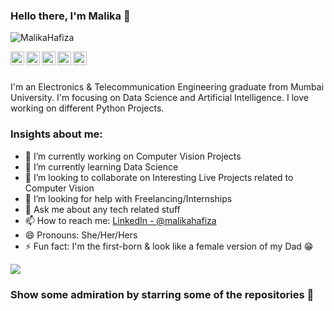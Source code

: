 ### Hello there, I'm Malika 👋

<p align="left"> <img src="https://komarev.com/ghpvc/?username=MalikaHafiza&label=Views&color=blue&style=plastic" alt="MalikaHafiza" /> </p>

<a href="https://twitter.com/malika_hafiza">
  <img align="left" alt="Malika's Twitter" width="22px" src="https://cdn.jsdelivr.net/npm/simple-icons@v3/icons/twitter.svg" />
</a>
<a href="https://www.linkedin.com/in/malika-hafiza-pasha-1b37021a7/">
  <img align="left" alt="Malika's LinkedIn" width="22px" src="https://cdn.jsdelivr.net/npm/simple-icons@v3/icons/linkedin.svg" />
</a>
<a href="https://github.com/MalikaHafiza">
  <img align="left" alt="Malika's GitHub" width="22px" src="https://cdn.jsdelivr.net/npm/simple-icons@v3/icons/github.svg" />
</a>
<a href="https://www.instagram.com/pashamalika/">
  <img align="left" alt="Malika's Instagram" width="22px" src="https://cdn.jsdelivr.net/npm/simple-icons@v3/icons/instagram.svg" />
</a>
<a href="https://www.facebook.com/malikahafizapasha/">
  <img align="left" alt="Malika's Facebook" width="22px" src="https://cdn.jsdelivr.net/npm/simple-icons@v3/icons/facebook.svg" />
</a>

<br/>
<br/>

I'm an Electronics & Telecommunication Engineering graduate from Mumbai University. I'm focusing on Data Science and Artificial Intelligence. I love working on different Python Projects.

### Insights about me:

- 🔭 I’m currently working on Computer Vision Projects
- 🌱 I’m currently learning Data Science
- 👯 I’m looking to collaborate on Interesting Live Projects related to Computer Vision 
- 🤔 I’m looking for help with Freelancing/Internships
- 💬 Ask me about any tech related stuff
- 📫 How to reach me: [LinkedIn - @malikahafiza](https://www.linkedin.com/in/malika-hafiza-pasha-1b37021a7/)
- 😄 Pronouns: She/Her/Hers
- ⚡ Fun fact: I'm the first-born & look like a female version of my Dad 😁

<img src ="https://github-readme-stats.vercel.app/api?username=MalikaHafiza&&show_icons=true&title_color=ffffff&icon_color=bb2acf&text_color=daf7dc&bg_color=151515">

### Show some admiration by starring some of the repositories 🙂
